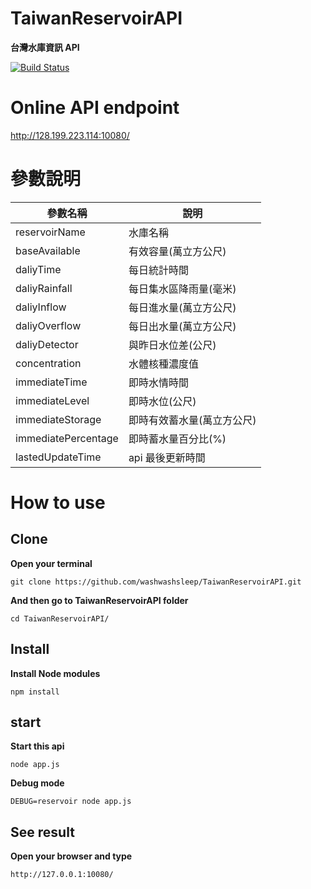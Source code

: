 # TaiwanReservoirAPI

**台灣水庫資訊 API**

[![Build Status](https://travis-ci.org/washwashsleep/TaiwanReservoirAPI.svg?branch=master)](https://travis-ci.org/washwashsleep/TaiwanReservoirAPI)

# Online API endpoint

http://128.199.223.114:10080/

# 參數說明

| 參數名稱 | 說明  |
|---|---|
| reservoirName  |  水庫名稱  |
| baseAvailable  | 有效容量(萬立方公尺)  |
| daliyTime  |  每日統計時間 |
| daliyRainfall  |  每日集水區降雨量(毫米) |
| daliyInflow  |  每日進水量(萬立方公尺) |
| daliyOverflow  |  每日出水量(萬立方公尺)|
| daliyDetector  |  與昨日水位差(公尺)|
| concentration  |  水體核種濃度值|
| immediateTime  |  即時水情時間|
| immediateLevel  |  即時水位(公尺)|
| immediateStorage  |  即時有效蓄水量(萬立方公尺)|
| immediatePercentage  |  即時蓄水量百分比(%)|
| lastedUpdateTime  |  api 最後更新時間 |

# How to use

## Clone

**Open your terminal**

`git clone https://github.com/washwashsleep/TaiwanReservoirAPI.git`

**And then go to TaiwanReservoirAPI folder**

`cd TaiwanReservoirAPI/`


## Install

**Install Node modules**

`npm install`

## start

**Start this api**

`node app.js`

**Debug mode**

`DEBUG=reservoir node app.js`

## See result

**Open your browser and type**

`http://127.0.0.1:10080/`
